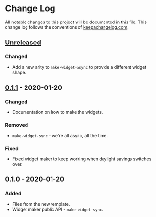 # Change Log
All notable changes to this project will be documented in this file. This change log follows the conventions of [keepachangelog.com](http://keepachangelog.com/).

## [Unreleased]
### Changed
- Add a new arity to `make-widget-async` to provide a different widget shape.

## [0.1.1] - 2020-01-20
### Changed
- Documentation on how to make the widgets.

### Removed
- `make-widget-sync` - we're all async, all the time.

### Fixed
- Fixed widget maker to keep working when daylight savings switches over.

## 0.1.0 - 2020-01-20
### Added
- Files from the new template.
- Widget maker public API - `make-widget-sync`.

[Unreleased]: https://github.com/your-name/youdo/compare/0.1.1...HEAD
[0.1.1]: https://github.com/your-name/youdo/compare/0.1.0...0.1.1

